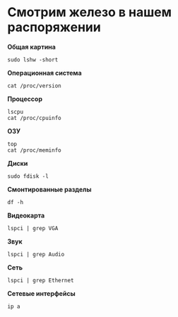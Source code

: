 # Смотрим железо в нашем распоряжении

**Общая картина**

	sudo lshw -short

**Операционная система**

	cat /proc/version

**Процессор**

	lscpu
	cat /proc/cpuinfo


**ОЗУ**

	top
	cat /proc/meminfo

**Диски**

	sudo fdisk -l

**Смонтированные разделы**

	df -h

**Видеокарта**

	lspci | grep VGA

**Звук**

	lspci | grep Audio

**Сеть**

	lspci | grep Ethernet

**Сетевые интерфейсы**

	ip a
